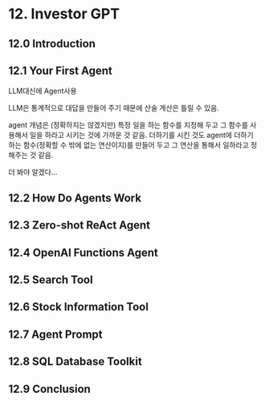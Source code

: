# 12. Investor GPT
## 12.0 Introduction
## 12.1 Your First Agent
LLM대신에 Agent사용

LLM은 통계적으로 대답을 만들어 주기 때문에 산술 계산은 틀릴 수 있음.

agent 개념은 (정확하지는 않겠지만) 특정 일을 하는 함수를 지정해 두고 그 함수를 사용해서 일을 하라고 시키는 것에 가까운 것 같음.
더하기를 시킨 것도 agent에 더하기 하는 함수(정확할 수 밖에 없는 연산이지)를 만들어 두고 그 연산을 통해서 일하라고 정해주는 것 같음.

더 봐야 알겠다...
## 12.2 How Do Agents Work
## 12.3 Zero-shot ReAct Agent
## 12.4 OpenAI Functions Agent
## 12.5 Search Tool
## 12.6 Stock Information Tool
## 12.7 Agent Prompt
## 12.8 SQL Database Toolkit
## 12.9 Conclusion 